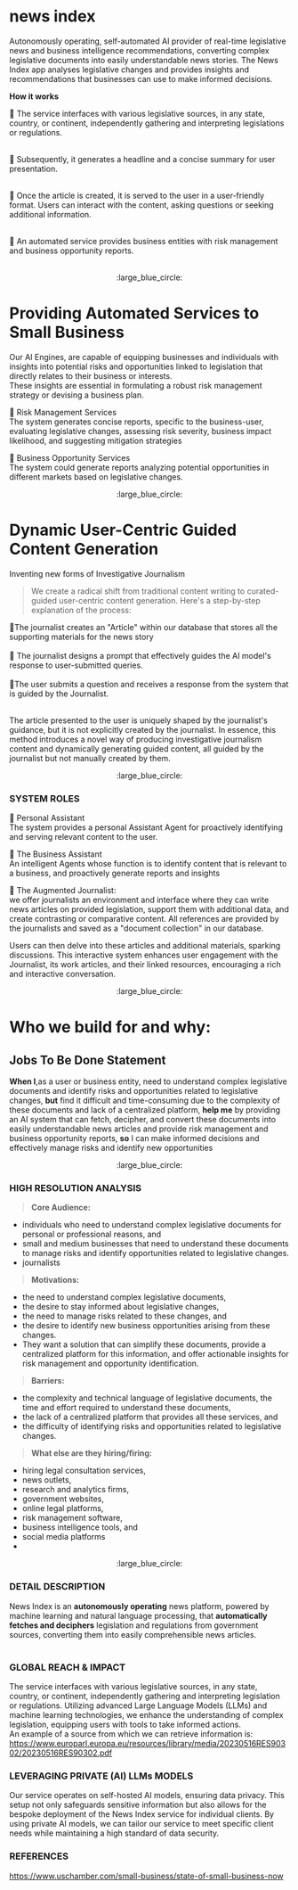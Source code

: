 # news index
Autonomously operating, self-automated AI provider of real-time legislative news and business intelligence recommendations, converting complex legislative documents into easily understandable news stories. The News Index app  analyses legislative changes and provides insights and recommendations that businesses can use to make informed decisions.<br>

**How it works**

:small_blue_diamond: The service interfaces with various legislative sources, in any state, country, or continent, independently gathering and interpreting legislations or regulations.<br><br>

:small_blue_diamond: Subsequently, it generates a headline and a concise summary for user presentation.<br><br>

:small_blue_diamond: Once the article is created, it is served to the user in a user-friendly format. Users can interact with the content, asking questions or seeking additional information.<br><br>

:small_blue_diamond: An automated service provides business entities with risk management and business opportunity reports. <br><br>

<p align="center">
  :large_blue_circle:
</p>

# Providing Automated Services to Small Business
Our AI Engines, are capable of equipping businesses and individuals with insights into potential risks and opportunities linked to legislation that directly relates to their business or interests.<br> These insights are essential in formulating a robust risk management strategy or devising a business plan.<br>

:small_blue_diamond: Risk Management Services<br>
The system generates concise reports, specific to the business-user, evaluating legislative changes, assessing risk severity, business impact likelihood, and suggesting mitigation strategies<be><br>

:small_blue_diamond: Business Opportunity Services<br>
The system could generate reports analyzing potential opportunities in different markets based on legislative changes. <br>

<p align="center">
  :large_blue_circle:
</p>


# Dynamic User-Centric Guided Content Generation
Inventing new forms of Investigative Journalism <br>

>  We create a radical shift from traditional content writing to curated-guided user-centric content generation. Here's a step-by-step explanation of the process:<br>

:small_blue_diamond:The journalist creates an "Article" within our database that stores all the supporting materials for the news story<br><br>
:small_blue_diamond: The journalist designs a prompt that effectively guides the AI model's response to user-submitted queries.<br><br>
:small_blue_diamond:The user submits a question and receives a response from the system that is guided by the Journalist.<br><br>

The article presented to the user is uniquely shaped by the journalist's guidance, but it is not explicitly created by the journalist.
In essence, this method introduces a novel way of producing investigative journalism content and dynamically generating guided content, all guided by the journalist but not manually created by them.<br>

<p align="center">
  :large_blue_circle:
</p>

### SYSTEM ROLES

:small_blue_diamond: Personal Assistant<br>
The system provides a personal Assistant Agent for proactively identifying and serving relevant content to the user.<BR>

:small_blue_diamond: The Business Assistant<BR>
An intelligent Agents whose function is to  identify content that is relevant to a business, and proactively generate reports and insights <br>


:small_blue_diamond: The Augmented Journalist:<BR>
we offer journalists an environment and interface where they can write news articles on provided legislation, support them with additional data, and create contrasting or comparative content. All references are provided by the journalists and saved as a "document collection" in our database.<br>

Users can then delve into these articles and additional materials, sparking discussions. This interactive system enhances user engagement with the Journalist, its work articles, and their linked resources, encouraging a rich and interactive conversation.<br>

<p align="center">
  :large_blue_circle:
</p>


# Who we build for and why: 
## Jobs To Be Done Statement
**When I**,as a user or business entity, need to understand complex legislative documents and identify risks and opportunities related to legislative changes, **but** find it difficult and time-consuming due to the complexity of these documents and lack of a centralized platform,  **help me** by providing an AI system that can fetch, decipher, and convert these documents into easily understandable news articles and provide risk management and business opportunity reports, **so** I can make informed decisions and effectively manage risks and identify new opportunities<br>

<p align="center">
  :large_blue_circle:
</p>

### HIGH RESOLUTION ANALYSIS

>**Core Audience:**
* individuals who need to understand complex legislative documents for personal or professional reasons, and
* small and medium businesses that need to understand these documents to manage risks and identify opportunities related to legislative changes.
* journalists

>**Motivations:**
* the need to understand complex legislative documents,
* the desire to stay informed about legislative changes,
* the need to manage risks related to these changes, and
* the desire to identify new business opportunities arising from these changes.
* They want a solution that can simplify these documents, provide a centralized platform for this information, and offer actionable insights for risk management and opportunity identification.

>**Barriers:**
* the complexity and technical language of legislative documents, the time and effort required to understand these documents,
*  the lack of a centralized platform that provides all these services, and
*  the difficulty of identifying risks and opportunities related to legislative changes.

>**What else are they hiring/firing:**
* hiring legal consultation services,
* news outlets,
* research and analytics firms,
* government websites,
* online legal platforms,
* risk management software,
* business intelligence tools, and
* social media platforms
* 

<p align="center">
  :large_blue_circle:
</p>

### DETAIL DESCRIPTION
News Index is an **autonomously operating** news platform, powered by machine learning and natural language processing, that **automatically fetches and deciphers** legislation and regulations from government sources, converting them into easily comprehensible news articles.<br><br>

### GLOBAL REACH & IMPACT
The service interfaces with various legislative sources, in any state, country, or continent, independently gathering and interpreting legislation or regulations.
Utilizing advanced Large Language Models (LLMs) and machine learning technologies, we enhance the understanding of complex legislation, equipping users with tools to take informed actions.<br>
An example of a source from which we can retrieve information is: https://www.europarl.europa.eu/resources/library/media/20230516RES90302/20230516RES90302.pdf<br>


###   LEVERAGING PRIVATE (AI) LLMs MODELS
Our service operates on self-hosted AI models, ensuring data privacy. This setup not only safeguards sensitive information but also allows for the bespoke deployment of the News Index service for individual clients. By using private AI models, we can tailor our service to meet specific client needs while maintaining a high standard of data security.

### REFERENCES
https://www.uschamber.com/small-business/state-of-small-business-now




